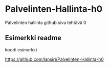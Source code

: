 # Palvelinten-Hallinta-h0

Palvelinten hallinta github sivu tehtävä 0

## Esimerkki readme

  koodi esimerkki

https://github.com/lansiri/Palvelinten-Hallinta-h0
